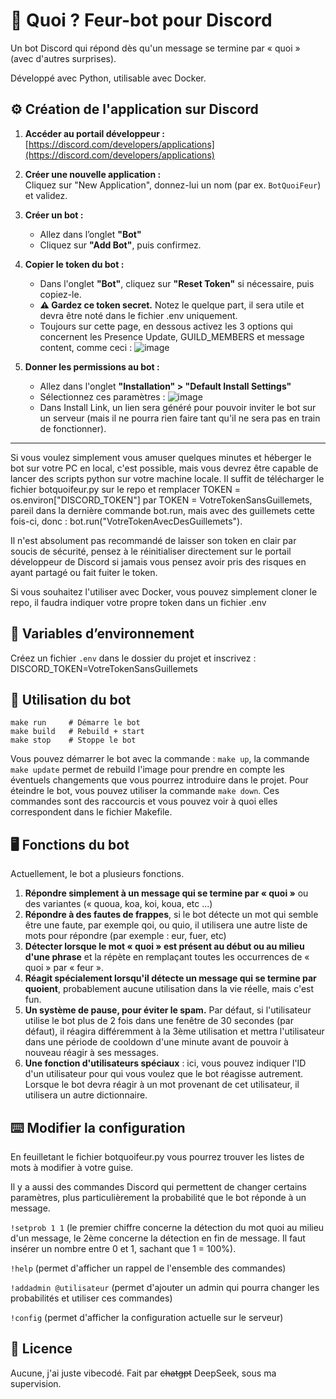 
# 🤖 Quoi ? Feur-bot pour Discord

Un bot Discord qui répond dès qu'un message se termine par « quoi » (avec d'autres surprises).

Développé avec Python, utilisable avec Docker.

## ⚙️ Création de l'application sur Discord

1. **Accéder au portail développeur :**  
   [https://discord.com/developers/applications](https://discord.com/developers/applications)

2. **Créer une nouvelle application :**  
   Cliquez sur "New Application", donnez-lui un nom (par ex. `BotQuoiFeur`) et validez.

3. **Créer un bot :**  
   - Allez dans l’onglet **"Bot"**
   - Cliquez sur **"Add Bot"**, puis confirmez.

4. **Copier le token du bot :**  
   - Dans l'onglet **"Bot"**, cliquez sur **"Reset Token"** si nécessaire, puis copiez-le.
   - **⚠️ Gardez ce token secret.** Notez le quelque part, il sera utile et devra être noté dans le fichier .env uniquement.
   - Toujours sur cette page, en dessous activez les 3 options qui concernent les Presence Update, GUILD_MEMBERS et message content, comme ceci : ![image](https://github.com/user-attachments/assets/ea1a9c6b-4daa-47fa-95b4-a95d3f23558a)


5. **Donner les permissions au bot :**  
   - Allez dans l'onglet **"Installation" > "Default Install Settings"**
   - Sélectionnez ces paramètres : ![image](https://github.com/user-attachments/assets/0067c7be-1ccb-45d4-8ba4-d4651fd4577d)
   - Dans Install Link, un lien sera généré pour pouvoir inviter le bot sur un serveur (mais il ne pourra rien faire tant qu'il ne sera pas en train de fonctionner).


---

Si vous voulez simplement vous amuser quelques minutes et héberger le bot sur votre PC en local, c'est possible, mais vous devrez être capable de lancer des scripts python sur votre machine locale. Il suffit de télécharger le fichier botquoifeur.py sur le repo et remplacer TOKEN = os.environ["DISCORD_TOKEN"] par TOKEN = VotreTokenSansGuillemets, pareil dans la dernière commande bot.run, mais avec des guillemets cette fois-ci, donc : bot.run("VotreTokenAvecDesGuillemets").

Il n'est absolument pas recommandé de laisser son token en clair par soucis de sécurité, pensez à le réinitialiser directement sur le portail développeur de Discord si jamais vous pensez avoir pris des risques en ayant partagé ou fait fuiter le token.


Si vous souhaitez l'utiliser avec Docker, vous pouvez simplement cloner le repo, il faudra indiquer votre propre token dans un fichier .env

## 🔐 Variables d’environnement

Créez un fichier `.env` dans le dossier du projet et inscrivez : DISCORD_TOKEN=VotreTokenSansGuillemets


## 🤖 Utilisation du bot

```
make run     # Démarre le bot
make build   # Rebuild + start
make stop    # Stoppe le bot
```

Vous pouvez démarrer le bot avec la commande : `make up`, la commande `make update` permet de rebuild l'image pour prendre en compte les éventuels changements que vous pourrez introduire dans le projet.
Pour éteindre le bot, vous pouvez utiliser la commande `make down`. Ces commandes sont des raccourcis et vous pouvez voir à quoi elles correspondent dans le fichier Makefile.


## 🖥️ Fonctions du bot

Actuellement, le bot a plusieurs fonctions.

 1. **Répondre simplement à un message qui se termine par « quoi »** ou des variantes (« quoua, koa, koi, koua, etc ...)
 2. **Répondre à des fautes de frappes**, si le bot détecte un mot qui semble être une faute, par exemple qoi, ou quio, il utilisera une autre liste de mots pour répondre (par exemple : eur, fuer, etc)
 3. **Détecter lorsque le mot « quoi » est présent au début ou au milieu d'une phrase** et la répète en remplaçant toutes les occurrences de « quoi » par « feur ».
 4. **Réagit spécialement lorsqu'il détecte un message qui se termine par quoient**, probablement aucune utilisation dans la vie réelle, mais c'est fun.
 5. **Un système de pause, pour éviter le spam.** Par défaut, si l'utilisateur utilise le bot plus de 2 fois dans une fenêtre de 30 secondes (par défaut), il réagira différemment à la 3ème utilisation et mettra l'utilisateur dans une période de cooldown d'une minute avant de pouvoir à nouveau réagir à ses messages.
 6. **Une fonction d'utilisateurs spéciaux** : ici, vous pouvez indiquer l'ID d'un utilisateur pour qui vous voulez que le bot réagisse autrement. Lorsque le bot devra réagir à un mot provenant de cet utilisateur, il utilisera un autre dictionnaire.

## ⌨️ Modifier la configuration

En feuilletant le fichier botquoifeur.py vous pourrez trouver les listes de mots à modifier à votre guise.

Il y a aussi des commandes Discord qui permettent de changer certains paramètres, plus particulièrement la probabilité que le bot réponde à un message.

`!setprob 1 1` (le premier chiffre concerne la détection du mot quoi au milieu d'un message, le 2ème concerne la détection en fin de message. Il faut insérer un nombre entre 0 et 1, sachant que 1 = 100%).

`!help` (permet d'afficher un rappel de l'ensemble des commandes)

`!addadmin @utilisateur` (permet d'ajouter un admin qui pourra changer les probabilités et utiliser ces commandes)

`!config` (permet d'afficher la configuration actuelle sur le serveur)


## 📕 Licence
Aucune, j'ai juste vibecodé. Fait par ~~chatgpt~~ DeepSeek, sous ma supervision.
